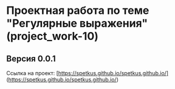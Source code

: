 # Проектная работа по теме "Регулярные выражения" (project_work-10)
## Версия 0.0.1
Cсылка на проект: [https://spetkus.github.io/spetkus.github.io/] (https://spetkus.github.io/spetkus.github.io/)

